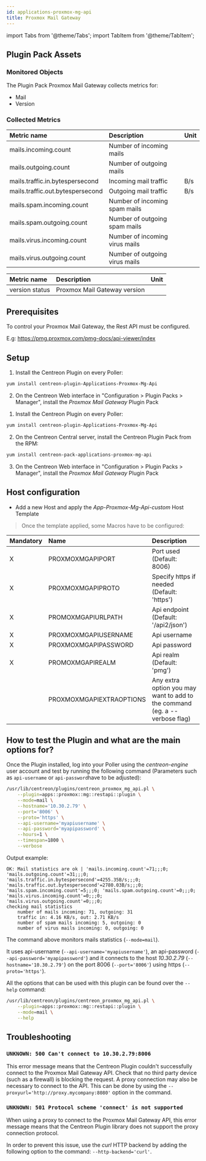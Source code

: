 ```yaml
---
id: applications-proxmox-mg-api
title: Proxmox Mail Gateway
---
```

import Tabs from '@theme/Tabs';
import TabItem from '@theme/TabItem';


## Plugin Pack Assets

### Monitored Objects

The Plugin Pack Proxmox Mail Gateway collects metrics for:
* Mail
* Version

### Collected Metrics

<Tabs groupId="sync">
<TabItem value="Mail" label="Mail">

| Metric name                      | Description                    | Unit |
| :------------------------------- | :----------------------------- | :--- |
| mails.incoming.count             | Number of incoming mails       |      |
| mails.outgoing.count             | Number of outgoing mails       |      |
| mails.traffic.in.bytespersecond  | Incoming mail traffic          | B/s  |
| mails.traffic.out.bytespersecond | Outgoing mail traffic          | B/s  |
| mails.spam.incoming.count        | Number of incoming spam mails  |      |
| mails.spam.outgoing.count        | Number of outgoing spam mails  |      |
| mails.virus.incoming.count       | Number of incoming virus mails |      |
| mails.virus.outgoing.count       | Number of outgoing virus mails |      |

</TabItem>
<TabItem value="Version" label="Version">

| Metric name     | Description                  | Unit |
| :-------------- | :--------------------------- | :--- |
| version status  | Proxmox Mail Gateway version |      |

</TabItem>
</Tabs>

## Prerequisites

To control your Proxmox Mail Gateway, the Rest API must be configured.

E.g: https://pmg.proxmox.com/pmg-docs/api-viewer/index

## Setup

<Tabs groupId="sync">
<TabItem value="Online IMP Licence & IT-100 Editions" label="Online IMP Licence & IT-100 Editions">

1. Install the Centreon Plugin on every Poller:

```bash
yum install centreon-plugin-Applications-Proxmox-Mg-Api
```

2. On the Centreon Web interface in "Configuration > Plugin Packs > Manager", install the *Proxmox Mail Gateway* Plugin Pack

</TabItem>
<TabItem value="Offline IMP License" label="Offline IMP License">

1. Install the Centreon Plugin on every Poller:

```bash
yum install centreon-plugin-Applications-Proxmox-Mg-Api
```

2. On the Centreon Central server, install the Centreon Plugin Pack from the RPM:

```bash
yum install centreon-pack-applications-proxmox-mg-api
```

3. On the Centreon Web interface in "Configuration > Plugin Packs > Manager", install the *Proxmox Mail Gateway* Plugin Pack

</TabItem>
</Tabs>

## Host configuration 

* Add a new Host and apply the *App-Proxmox-Mg-Api-custom* Host Template

> Once the template applied, some Macros have to be configured:

| Mandatory | Name                     | Description                                                                |
| :-------- | :----------------------- | :------------------------------------------------------------------------- |
| X         | PROXMOXMGAPIPORT         | Port used (Default: 8006)                                                  |
| X         | PROXMOXMGAPIPROTO        | Specify https if needed (Default: 'https')                                 |
| X         | PROMOXMGAPIURLPATH       | Api endpoint (Default: '/api2/json')                                       |
| X         | PROXMOXMGAPIUSERNAME     | Api username                                                               |
| X         | PROXMOXMGAPIPASSWORD     | Api password                                                               |
| X         | PROMOXMGAPIREALM         | Api realm (Default: 'pmg')                                                 |
|           | PROXMOXMGAPIEXTRAOPTIONS | Any extra option you may want to add to the command (eg. a --verbose flag) |

## How to test the Plugin and what are the main options for?

Once the Plugin installed, log into your Poller using the *centreon-engine* user account and test by running the following command
(Parameters such as ```api-username``` or ```api-password```have to be adjusted):

```bash
/usr/lib/centreon/plugins/centreon_proxmox_mg_api.pl \
    --plugin=apps::proxmox::mg::restapi::plugin \
    --mode=mail \
    --hostname='10.30.2.79' \
    --port='8006' \
    --proto='https' \
    --api-username='myapiusername' \
    --api-password='myapipassword' \
    --hours=1 \
    --timespan=1800 \
    --verbose
```

Output example:
```
OK: Mail statistics are ok | 'mails.incoming.count'=71;;;0; 'mails.outgoing.count'=31;;;0; 'mails.traffic.in.bytespersecond'=4255.35B/s;;;0; 'mails.traffic.out.bytespersecond'=2780.03B/s;;;0; 'mails.spam.incoming.count'=5;;;0; 'mails.spam.outgoing.count'=0;;;0; 'mails.virus.incoming.count'=0;;;0; 'mails.virus.outgoing.count'=0;;;0;
checking mail statistics
    number of mails incoming: 71, outgoing: 31
    traffic in: 4.16 KB/s, out: 2.71 KB/s
    number of spam mails incoming: 5, outgoing: 0
    number of virus mails incoming: 0, outgoing: 0
```

The command above monitors mails statistics  (```--mode=mail```).

It uses api-username (```--api-username='myapiusername'```), an api-password (```--api-password='myapipassword'```)
and it connects to the host _10.30.2.79_ (```--hostname='10.30.2.79'```)
on the port 8006 (```--port='8006'```) using https (```--proto='https'```).

All the options that can be used with this plugin can be found over the ```--help``` command:

```bash
/usr/lib/centreon/plugins/centreon_proxmox_mg_api.pl \
    --plugin=apps::proxmox::mg::restapi::plugin \
    --mode=mail \
    --help
```

## Troubleshooting

### ```UNKNOWN: 500 Can't connect to 10.30.2.79:8006```

This error message means that the Centreon Plugin couldn't successfully connect to the Proxmox Mail Gateway API.
Check that no third party device (such as a firewall) is blocking the request.
A proxy connection may also be necessary to connect to the API. This can be done by using the ```--proxyurl='http://proxy.mycompany:8080'``` option in the command.

### ```UNKNOWN: 501 Protocol scheme 'connect' is not supported```

When using a proxy to connect to the Proxmox Mail Gateway API, this error message means that the Centreon Plugin library does not support
the proxy connection protocol.

In order to prevent this issue, use the *curl* HTTP backend by adding the following option to the command: ```--http-backend='curl'```.
